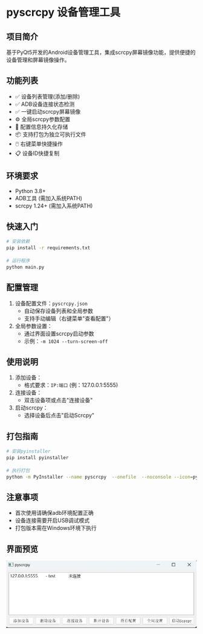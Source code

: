 # pyscrcpy 设备管理工具

## 项目简介
基于PyQt5开发的Android设备管理工具，集成scrcpy屏幕镜像功能，提供便捷的设备管理和屏幕镜像操作。

## 功能列表
- ✅ 设备列表管理(添加/删除)
- ✅ ADB设备连接状态检测
- ✅ 一键启动scrcpy屏幕镜像
- ⚙️ 全局scrcpy参数配置
- 📁 配置信息持久化存储
- 📦 支持打包为独立可执行文件
- 🖱️ 右键菜单快捷操作
- 📋 设备ID快捷复制

## 环境要求
- Python 3.8+ 
- ADB工具 (需加入系统PATH)
- scrcpy 1.24+ (需加入系统PATH)

## 快速入门
```bash
# 安装依赖
pip install -r requirements.txt

# 运行程序
python main.py
```

## 配置管理
1. 设备配置文件：`pyscrcpy.json`
   - 自动保存设备列表和全局参数
   - 支持手动编辑（右键菜单"查看配置"）
2. 全局参数设置：
   - 通过界面设置scrcpy启动参数
   - 示例：`-m 1024 --turn-screen-off`

## 使用说明
1. 添加设备：
   - 格式要求：`IP:端口` (例：127.0.0.1:5555)
2. 连接设备：
   - 双击设备项或点击"连接设备"
3. 启动scrcpy：
   - 选择设备后点击"启动Scrcpy"

## 打包指南
```bash
# 安装pyinstaller
pip install pyinstaller

# 执行打包
python -m PyInstaller --name pyscrcpy  --onefile  --noconsole --icon=pyscrcpy.jpg --noupx --clean main.py
```

## 注意事项
- 首次使用请确保adb环境配置正确
- 设备连接需要开启USB调试模式
- 打包版本需在Windows环境下执行

## 界面预览
![程序界面](screenshot.jpg)